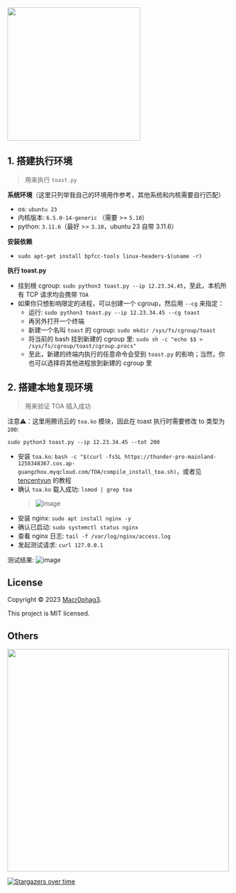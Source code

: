 <img src="https://github.com/Macr0phag3/toast/assets/20874963/1e3d7ef1-ee3a-4d1c-80c7-4b1086b42048" width="300">

## 1. 搭建执行环境
> 用来执行 `toast.py`

**系统环境**（这里只列举我自己的环境用作参考，其他系统和内核需要自行匹配）
- os: `ubuntu 23`
- 内核版本: `6.5.0-14-generic` （需要 >= `5.10`）
- python: `3.11.6`（最好 >= `3.10`，ubuntu 23 自带 3.11.6）

**安装依赖**
- `sudo apt-get install bpfcc-tools linux-headers-$(uname -r)`

**执行 toast.py**
- 挂到根 cgroup: `sudo python3 toast.py --ip 12.23.34.45`，至此，本机所有 TCP 请求均会携带 `TOA`
- 如果你只想影响限定的进程，可以创建一个 cgroup，然后用 `--cg` 来指定：
  - 运行: `sudo python3 toast.py --ip 12.23.34.45 --cg toast`
  - 再另外打开一个终端
  - 新建一个名叫 `toast` 的 cgroup: `sudo mkdir /sys/fs/cgroup/toast`
  - 将当前的 bash 挂到新建的 cgroup 里: `sudo sh -c "echo $$ > /sys/fs/cgroup/toast/cgroup.procs"`
  - 至此，新建的终端内执行的任意命令会受到 `toast.py` 的影响；当然，你也可以选择将其他进程放到新建的 cgroup 里

## 2. 搭建本地复现环境
> 用来验证 TOA 插入成功

注意⚠️：这里用腾讯云的 `toa.ko` 模块，因此在 toast 执行时需要修改 to 类型为 `200`:

`sudo python3 toast.py --ip 12.23.34.45 --tot 200`

- 安装 `toa.ko`: `bash -c "$(curl -fsSL https://thunder-pro-mainland-1258348367.cos.ap-guangzhou.myqcloud.com/TOA/compile_install_toa.sh)`，或者见 [tencentyun](https://github.com/tencentyun/qcloud-documents/blob/master/product/%E5%AD%98%E5%82%A8%E4%B8%8ECDN/%E5%85%A8%E7%90%83%E5%BA%94%E7%94%A8%E5%8A%A0%E9%80%9F/%E6%93%8D%E4%BD%9C%E6%8C%87%E5%8D%97/%E9%85%8D%E7%BD%AE%20TOA%20%E6%9D%A5%E8%8E%B7%E5%8F%96%E7%94%A8%E6%88%B7%E7%9C%9F%E5%AE%9E%20IP/TOA%20%E6%A8%A1%E5%9D%97%E5%8A%A0%E8%BD%BD%E6%96%B9%E6%B3%95.md) 的教程
- 确认 `toa.ko` 载入成功: `lsmod | grep toa`
  > ![image](https://github.com/Macr0phag3/toast/assets/20874963/0c17aad0-e0d3-4f48-98a6-6108366b4b3b)
- 安装 nginx: `sudo apt install nginx -y`
- 确认已启动: `sudo systemctl status nginx`
- 查看 nginx 日志: `tail -f /var/log/nginx/access.log`
- 发起测试请求: `curl 127.0.0.1`

测试结果: 
![image](https://github.com/Macr0phag3/toast/assets/20874963/a15c16f0-c57c-4153-853e-a5a9c6dc40f9)

## License
Copyright © 2023 [Macr0phag3](https://github.com/Macr0phag3).

This project is MIT licensed.

## Others
<img src="https://clean-1252075454.cos.ap-nanjing.myqcloud.com/20200528120800990.png" width="500">

[![Stargazers over time](https://starchart.cc/Macr0phag3/toast.svg)](https://starchart.cc/Macr0phag3/toast)
